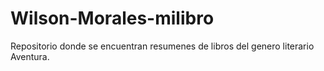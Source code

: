 # Wilson-Morales-milibro
Repositorio donde se encuentran resumenes de libros del genero literario Aventura.
